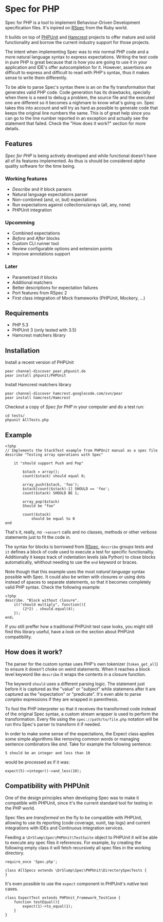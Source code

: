 # Spec for PHP

Spec for PHP is a tool to implement Behaviour-Driven Development specification
files. It's inpired on [RSpec](http://relishapp.com/rspec) from the Ruby world.

It builds on top of [PHPUnit](http://www.phpunit.de) and [Hamcrest](http://code.google.com/p/hamcrest/)
projects to offer mature and solid functionality and borrow the current
industry support for those projects.

The intent when implementing Spec was to mix normal PHP code and a more
natural language syntax to express expectations. Writing the test code
in pure PHP is great because that is how you are going to use it in your
application and IDE's offer autocompletion for it. However, assertions
are difficult to express and difficult to read with PHP's syntax, thus
it makes sense to write them differently.

To be able to parse Spec's syntax there is an on the fly transformation
that generates valid PHP code. Code generation has its drawbacks, specially
when there is a need to debug a problem, the source file and the executed
one are different so it becomes a nighmare to know what's going on. Spec
takes this into account and will try as hard as possible to generate code
that keeps the original line numbers the same. This is of great help since
you can go to the line number reported in an exception and actually see the
statement that failed. Check the "How does it work?" section for more
details.

## Features

_Spec for PHP_ is being actively developed and while functional doesn't
have all of its features implemented. As thus is should be considered
_alpha_ quality software for the time being.

### Working features

 - *Describe* and *It* block parsers
 - Natural language expectations parser
 - Non-combined (and, or, but) expectations
 - Run expectations against collections/arrays (all, any, none)
 - PHPUnit integration

### Upcomming

 - Combined expectations
 - *Before* and *After* blocks
 - Custom CLI runner tool
 - Review configurable options and extension points
 - Improve annotations support

### Later

 - Parametrized *It* blocks
 - Additional matchers
 - Better descriptions for expectation failures
 - Port features from RSpec 2
 - First class integration of Mock frameworks (PHPUnit, Mockery, ...)


## Requirements

 - PHP 5.3
 - PHPUnit 3 (only tested with 3.5)
 - Hamcrest matchers library


## Installation

Install a recent version of PHPUnit

    pear channel-discover pear.phpunit.de
    pear install phpunit/PHPUnit

Install Hamcrest matchers library

    pear channel-discover hamcrest.googlecode.com/svn/pear
    pear install hamcrest/Hamcrest

Checkout a copy of _Spec for PHP_ in your computer and do a test run:

    cd tests/
    phpunit AllTests.php


## Example

    <?php
    // Implements the StackTest example from PHPUnit manual as a spec file
    describe "Testing array operations with Spec"

        it "should support Push and Pop"

            $stack = array();
            count($stack) should equal 0;

            array_push($stack, 'foo');
            $stack[count($stack)-1] SHOULD == 'foo';
            count($stack) SHOULD BE 1;

            array_pop($stack)
            Should be "foo"

            count($stack)
                should be equal to 0
    end

That's it, really, no `->assert` calls and no classes, methods or other
verbose statements just to fit the code in.

The syntax for blocks is borrowed from [RSpec](http://relishapp.com/rspec),
`describe` groups tests and `it` defines a block of code used to execute a
test for specific functionality. Additionally it keeps track of indentation
levels (ala Python) to close blocks automatically, whithout needing to use
the `end` keyword or braces.

Note though that this example uses the most _natural language_ syntax
possible with Spec. It could also be writen with closures or using dots
instead of spaces to separate statements, so that it becomes completely
valid PHP syntax. Check the following example:

    <?php
    describe. "Block without closure".
        it("should multiply", function(){
            (2*2) . should.equal(4);
        });
    end;

If you still preffer how a traditional PHPUnit test case looks, you
might still find this library useful, have a look on the section about
PHPUnit compatibility.


## How does it work?

The parser for the custom syntax uses PHP's own tokenizer (`token_get_all`)
to ensure it doesn't choke on weird statements. When it reaches a block
level keyword like `describe` it wraps the contents in a closure function.

The keyword `should` uses a different parsing logic. The statement just
before it is captured as the "value" or "subject" while statemens after it
are captured as the "expectation" or "predicate". It's even able to parse
_complex_ expressions if they are wrapped in parenthesis.

To fool the PHP interpreter so that it receives the transformed code instead
of the original Spec syntax, a custom stream wrapper is used to perform
the transformation. Every file using the `spec://path/to/file.php` notation
will be run thru Spec's parser to transform it if needed.

In order to make some sense of the expectations, the Expect class
applies some simple algorithms like removing common words or managing
sentence combinators like _and_. Take for example the following sentence:

    5 should be an integer and less than 10

would be processed as if it was:

    expect(5)->integer()->and_less(10);


## Compatibility with PHPUnit

One of the design principles when developing Spec was to make it
compatible with PHPUnit, since it's the current standard tool for 
testing in the PHP world.

Spec files are _transformed_ on the fly to be compatible with PHPUnit,
allowing to use its reporting (code coverage, xunit, tap logs) and 
current integrations with IDEs and Continuous integration services.

Feeding a `\DrSlump\Spec\PHPUnit\TestSuite` object to PHPUnit it will
be able to execute any spec files it references. For example, by
creating the following empty class it will fetch recursively all spec
files in the working directory.

    require_once 'Spec.php';

    class AllSpecs extends \DrSlump\Spec\PHPUnit\DirectorySpecTests {
    }

It's even possible to use the `expect` component in PHPUnit's _native_
test cases.

    class ExpectTest extends PHPUnit_Framework_TestCase {
        function testEqual(){
            expect(1)->to_equal(1);
        }
    }
